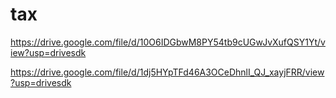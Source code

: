 # tax

https://drive.google.com/file/d/10O6IDGbwM8PY54tb9cUGwJvXufQSY1Yt/view?usp=drivesdk

https://drive.google.com/file/d/1dj5HYpTFd46A3OCeDhnlI_QJ_xayjFRR/view?usp=drivesdk
